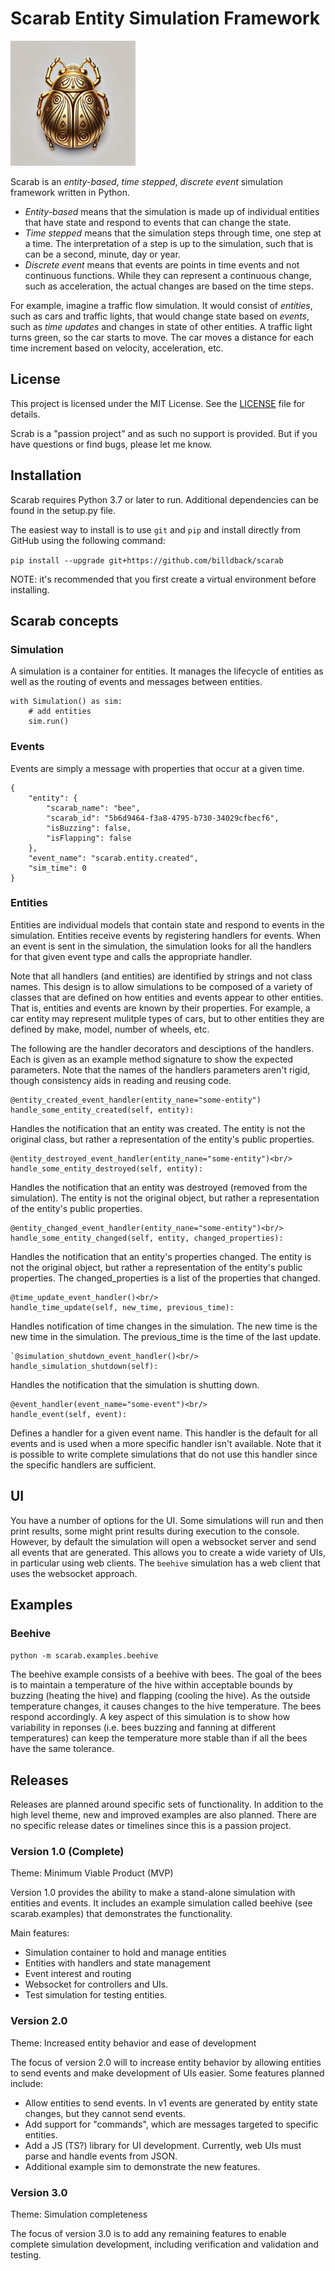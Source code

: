 # Scarab Entity Simulation Framework

<img src="images/scarab.webp" width="200" height="200"></img>

Scarab is an _entity-based_, _time stepped_, _discrete event_ simulation framework written in Python.

* _Entity-based_ means that the simulation is made up of individual entities that have state and respond to events that
  can change the state.
* _Time stepped_ means that the simulation steps through time, one step at a time. The interpretation of a step is up to
  the simulation, such that is can be a second, minute, day or year.
* _Discrete event_ means that events are points in time events and not continuous functions. While they can represent a
  continuous change, such as acceleration, the actual changes are based on the time steps.

For example, imagine a traffic flow simulation. It would consist of _entities_, such as cars and traffic lights, that
would change state based on _events_, such as _time updates_ and changes in state of other entities. A traffic light
turns green, so the car starts to move. The car moves a distance for each time increment based on velocity,
acceleration, etc.

## License

This project is licensed under the MIT License. See the [LICENSE](LICENSE) file for details.

Scrab is a "passion project" and as such no support is provided. But if you have questions or find bugs, please let me
know.  

## Installation

Scarab requires Python 3.7 or later to run. Additional dependencies can be found in the setup.py file.

The easiest way to install is to use `git` and `pip` and install directly from GitHub using the following command:

`pip install --upgrade git+https://github.com/billdback/scarab`

NOTE: it's recommended that you first create a virtual environment before installing.

## Scarab concepts

### Simulation

A simulation is a container for entities. It manages the lifecycle of entities as well as the routing of events
and messages between entities.

~~~
with Simulation() as sim:
    # add entities
    sim.run() 
~~~

### Events

Events are simply a message with properties that occur at a given time.

~~~
{
    "entity": {
        "scarab_name": "bee",
        "scarab_id": "5b6d9464-f3a8-4795-b730-34029cfbecf6",
        "isBuzzing": false,
        "isFlapping": false
    },
    "event_name": "scarab.entity.created",
    "sim_time": 0
}
~~~

### Entities

Entities are individual models that contain state and respond to events in the simulation. Entities
receive events by registering handlers for events. When an event is sent in the simulation, the simulation
looks for all the handlers for that given event type and calls the appropriate handler.

Note that all handlers (and entities) are identified by strings and not class names. This design is to allow
simulations to be composed of a variety of classes that are defined on how entities and events appear to other entities.
That is, entities and events are known by their properties. For example, a car entity may represent mulitple types of
cars, but to other entities they are defined by make, model, number of wheels, etc.

The following are the handler decorators and desciptions of the handlers. Each is given as an example method signature
to show the expected parameters. Note that the names of the handlers parameters aren't rigid, though consistency
aids in reading and reusing code.

~~~
@entity_created_event_handler(entity_nane="some-entity")
handle_some_entity_created(self, entity):
~~~

Handles the notification that an entity was created. The entity is not the original class, but rather a representation
of the entity's public properties.

~~~
@entity_destroyed_event_handler(entity_nane="some-entity")<br/>
handle_some_entity_destroyed(self, entity):
~~~

Handles the notification that an entity was destroyed (removed from the simulation). The entity is not the original
object, but rather a representation of the entity's public properties.

~~~
@entity_changed_event_handler(entity_nane="some-entity")<br/>
handle_some_entity_changed(self, entity, changed_properties):
~~~

Handles the notification that an entity's properties changed. The entity is not the original object, but rather a
representation of the entity's public properties. The changed_properties is a list of the properties that changed.

~~~
@time_update_event_handler()<br/>
handle_time_update(self, new_time, previous_time):
~~~

Handles notification of time changes in the simulation. The new time is the new time in the simulation. The
previous_time is the time of the last update.

~~~
`@simulation_shutdown_event_handler()<br/>
handle_simulation_shutdown(self):
~~~

Handles the notification that the simulation is shutting down.

~~~
@event_handler(event_name="some-event")<br/>
handle_event(self, event):
~~~

Defines a handler for a given event name. This handler is the default for all events and is used when a more
specific handler isn't available. Note that it is possible to write complete simulations that do not use this handler
since the specific handlers are sufficient.

## UI

You have a number of options for the UI. Some simulations will run and then print results, some might print results
during execution to the console. However, by default the simulation will open a websocket server and send all events
that are generated. This allows you to create a wide variety of UIs, in particular using web clients. The `beehive`
simulation has a web client that uses the websocket approach.

## Examples

### Beehive

`python -m scarab.examples.beehive`

The beehive example consists of a beehive with bees. The goal of the bees is to maintain a temperature of the hive
within acceptable bounds by buzzing (heating the hive) and flapping (cooling the hive). As the outside temperature
changes, it causes changes to the hive temperature. The bees respond accordingly. A key aspect of this simulation is
to show how variability in reponses (i.e. bees buzzing and fanning at different temperatures) can keep the temperature
more stable than if all the bees have the same tolerance.

## Releases

Releases are planned around specific sets of functionality. In addition to the high level theme, new and
improved examples are also planned. There are no specific release dates or timelines since this is a passion project.

### Version 1.0 (Complete)

Theme: Minimum Viable Product (MVP)

Version 1.0 provides the ability to make a stand-alone simulation with entities and events. It includes an example
simulation called beehive (see scarab.examples) that demonstrates the functionality.

Main features:

* Simulation container to hold and manage entities
* Entities with handlers and state management
* Event interest and routing
* Websocket for controllers and UIs.
* Test simulation for testing entities.

### Version 2.0

Theme: Increased entity behavior and ease of development

The focus of version 2.0 will to increase entity behavior by allowing entities to send events and make development of
UIs easier. Some features planned include:

* Allow entities to send events. In v1 events are generated by entity state changes, but they cannot send events.
* Add support for "commands", which are messages targeted to specific entities.
* Add a JS (TS?) library for UI development. Currently, web UIs must parse and handle events from JSON.
* Additional example sim to demonstrate the new features.

### Version 3.0

Theme:  Simulation completeness

The focus of version 3.0 is to add any remaining features to enable complete simulation development, including
verification and validation and testing.
